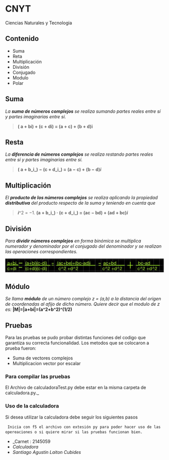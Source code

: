 # CNYT
Ciencias Naturales y Tecnologia 

## Contenido
>
* Suma 
* Reta
* Multiplicación
* División
* Conjugado
* Modulo
* Polar 
## Suma 

_La **suma de números complejos** se realiza sumando partes reales entre sí y partes imaginarias entre sí._
> **( a + bi) + (c + di) = (a + c) + (b + d)i**

## Resta

_La **diferencia de números complejos** se realiza restando partes reales entre sí y partes imaginarias entre sí._
>**( a + b_i_) − (c + d_i_) = (a − c) + (b − d)_i_**

## Multiplicación

_El **producto de los números complejos** se realiza aplicando la propiedad **distributiva** del producto respecto de la suma y teniendo en cuenta que_          
> _**i**_^2  = −1.
> **(a + b_i_) · (c + d_i_) = (ac − bd) + (ad + bc)_i_**

## División 

_Para **dividir números complejos** en forma binómica se multiplica numerador y denominador por el conjugado del denominador y se realizan las operaciones correspondientes._


![](Imagenes/83289297_176417853594756_6694246580003799040_n.jpg)


## Módulo
_Se llama **módulo** de un número complejo _z_ = (_a_,_b_) a la distancia del origen de coordenadas al afijo de dicho número. Quiere decir que el modulo de z es:_
**|M|=|a+bi|=(a^2+b^2)^(1/2)**

## Pruebas 

Para las pruebas se pudo probar distintas funciones del codigo que garantiza su correcta funcionalidad. Los metodos que se colocaron a prueba fueron:
> 
* Suma de vectores complejos 
* Multiplicacion vector por escalar 

### Para compilar las pruebas 
El Archivo de calculadoraTest.py debe estar en la misma carpeta de calculadora.py._

### Uso de la calculadora
Si desea utilizar la calculadora debe seguir los siguientes pasos
~~~
 Inicia con f5 el archivo con extesión py para poder hacer uso de las opereaciones o si quiere mirar si las pruebas funcionan bien.
~~~

* _Carnet : 2145059
* _Calculadora_
* _Santiago Agustin Laiton Cubides_

